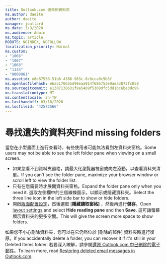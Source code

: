 ```yaml
---
title: Outlook.com 遺失的資料夾
ms.author: daeite
author: daeite
manager: joallard
ms.date: 3/9/2020
ms.audience: Admin
ms.topic: article
ROBOTS: NOINDEX, NOFOLLOW
localization_priority: Normal
ms.custom:
- "1066"
- "1067"
- "1068"
- "1134"
- "8000061"
ms.assetid: e8e87530-51b6-4386-983c-8c8cca0c5b3f
ms.openlocfilehash: e6a5170655d98eaa914f686753e0aea3873fc058
ms.sourcegitcommit: e1307138631f9a5489f5309dfc5dd1bc6be3dc96
ms.translationtype: MT
ms.contentlocale: zh-TW
ms.lasthandoff: 03/10/2020
ms.locfileid: "42572566"
---
```

# <a name="find-missing-folders"></a><span data-ttu-id="2625f-102">尋找遺失的資料夾</span><span class="sxs-lookup"><span data-stu-id="2625f-102">Find missing folders</span></span>

<span data-ttu-id="2625f-103">當您在小型畫面上進行查看時，有些使用者可能無法看到左資料夾窗格。</span><span class="sxs-lookup"><span data-stu-id="2625f-103">Some users may not be able to see the left folder pane when viewing on a small screen.</span></span>

- <span data-ttu-id="2625f-104">如果您看不到資料夾窗格，請最大化瀏覽器視窗或向左滾動，以查看資料夾清單。</span><span class="sxs-lookup"><span data-stu-id="2625f-104">If you can't see the folder pane, maximize your browser window or scroll left to view the folder list.</span></span>
- <span data-ttu-id="2625f-105">只有在您需要時才展開資料夾窗格。</span><span class="sxs-lookup"><span data-stu-id="2625f-105">Expand the folder pane only when you need it.</span></span> <span data-ttu-id="2625f-106">選取左側欄中的三個線條圖示，以顯示或隱藏資料夾。</span><span class="sxs-lookup"><span data-stu-id="2625f-106">Select the three line icon in the left side bar to show or hide folders.</span></span>
- <span data-ttu-id="2625f-107">開啟[版面配置設定](https://outlook.live.com/mail/options/mail/layout)，然後選取 [**隱藏讀取窗格]** ，然後再進行**儲存**。</span><span class="sxs-lookup"><span data-stu-id="2625f-107">Open [layout settings](https://outlook.live.com/mail/options/mail/layout) and select **Hide reading pane** and then **Save**.</span></span> <span data-ttu-id="2625f-108">這可讓螢幕顯示資料夾的更多空間。</span><span class="sxs-lookup"><span data-stu-id="2625f-108">This will give the screen more space to show folders.</span></span>

<span data-ttu-id="2625f-109">如果您不小心刪除資料夾，您可以在它仍然位於 [刪除的郵件] 資料夾時進行復原。</span><span class="sxs-lookup"><span data-stu-id="2625f-109">If you accidentally delete a folder, you can recover it if it's still in your Deleted Items folder.</span></span> <span data-ttu-id="2625f-110">若要深入瞭解，請參閱[還原 Outlook.com 中已刪除的電子郵件](https://support.office.com/article/cf06ab1b-ae0b-418c-a4d9-4e895f83ed50)。</span><span class="sxs-lookup"><span data-stu-id="2625f-110">To learn more, read [Restoring deleted email messages in Outlook.com](https://support.office.com/article/cf06ab1b-ae0b-418c-a4d9-4e895f83ed50).</span></span>

